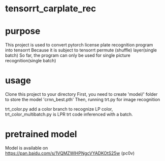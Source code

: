 # tensorrt_carplate_rec
# purpose
This project is used to convert pytorch license plate recognition program into tensorrt
Because it is subject to tensorrt permute (shuffle) layer(single batch)
So far, the program can only be used for single picture recognition(single batch)
# usage
Clone this project to your directory
First, you need to create 'model/' folder to store the model 'crnn_best.pth'
Then, running trt.py for image recognition

trt_color.py add a color branch to recognize LP color, trt_color_multibatch.py is LPR trt code inferenced with a batch.

# pretrained model
Model is available on https://pan.baidu.com/s/1VQMZWlHPNgcVYADKOtS25w (pc0v)
